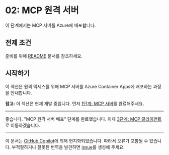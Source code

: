 # 02: MCP 원격 서버

이 단계에서는 MCP 서버를 Azure에 배포합니다.

## 전제 조건

준비를 위해 [README](../README.md#prerequisites) 문서를 참조하세요.

## 시작하기

이 섹션은 원격 액세스를 위해 MCP 서버를 Azure Container Apps에 배포하는 과정을 안내합니다.

**참고:** 이 섹션은 현재 개발 중입니다. 먼저 [1단계: MCP 서버](./01-mcp-server.md)를 완료해주세요.

---

좋습니다. "MCP 원격 서버 배포" 단계를 완료했습니다. 이제 [3단계: MCP 클라이언트](./03-mcp-client.md)로 이동하겠습니다.

---

이 문서는 [GitHub Copilot](https://docs.github.com/copilot/about-github-copilot/what-is-github-copilot)에 의해 현지화되었습니다. 따라서 오류가 포함될 수 있습니다. 부적절하거나 잘못된 번역을 발견하면 [issue](../../../issues)를 생성해 주세요.